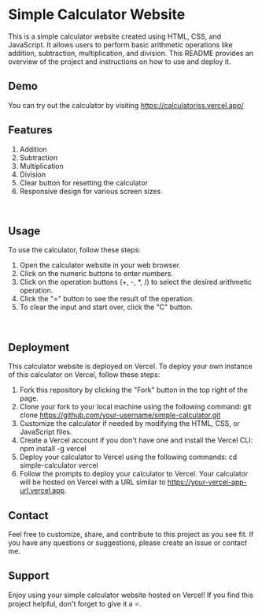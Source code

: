 # Simple Calculator Website
This is a simple calculator website created using HTML, CSS, and JavaScript. It allows users to perform basic arithmetic operations like addition, subtraction, multiplication, and division. This README provides an overview of the project and instructions on how to use and deploy it.
<br>

## Demo
You can try out the calculator by visiting https://calculatorjss.vercel.app/
<br>

## Features
1. Addition
2. Subtraction
3. Multiplication
4. Division
5. Clear button for resetting the calculator
6. Responsive design for various screen sizes
<br>

## Usage
To use the calculator, follow these steps:
1. Open the calculator website in your web browser.
2. Click on the numeric buttons to enter numbers.
3. Click on the operation buttons (+, -, *, /) to select the desired arithmetic operation.
4. Click the "=" button to see the result of the operation.
5. To clear the input and start over, click the "C" button.
<br>

## Deployment
This calculator website is deployed on Vercel. To deploy your own instance of this calculator on Vercel, follow these steps:
1. Fork this repository by clicking the "Fork" button in the top right of the page.
2. Clone your fork to your local machine using the following command:
   git clone https://github.com/your-username/simple-calculator.git
3. Customize the calculator if needed by modifying the HTML, CSS, or JavaScript files.
4. Create a Vercel account if you don't have one and install the Vercel CLI:
   npm install -g vercel
5. Deploy your calculator to Vercel using the following commands:
   cd simple-calculator
   vercel
6. Follow the prompts to deploy your calculator to Vercel.
   Your calculator will be hosted on Vercel with a URL similar to https://your-vercel-app-url.vercel.app.

## Contact
Feel free to customize, share, and contribute to this project as you see fit. If you have any questions or suggestions, please create an issue or contact me.

## Support
Enjoy using your simple calculator website hosted on Vercel! If you find this project helpful, don't forget to give it a ⭐️.

